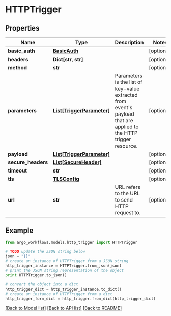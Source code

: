 # HTTPTrigger


## Properties

Name | Type | Description | Notes
------------ | ------------- | ------------- | -------------
**basic_auth** | [**BasicAuth**](BasicAuth.md) |  | [optional] 
**headers** | **Dict[str, str]** |  | [optional] 
**method** | **str** |  | [optional] 
**parameters** | [**List[TriggerParameter]**](TriggerParameter.md) | Parameters is the list of key-value extracted from event&#39;s payload that are applied to the HTTP trigger resource. | [optional] 
**payload** | [**List[TriggerParameter]**](TriggerParameter.md) |  | [optional] 
**secure_headers** | [**List[SecureHeader]**](SecureHeader.md) |  | [optional] 
**timeout** | **str** |  | [optional] 
**tls** | [**TLSConfig**](TLSConfig.md) |  | [optional] 
**url** | **str** | URL refers to the URL to send HTTP request to. | [optional] 

## Example

```python
from argo_workflows.models.http_trigger import HTTPTrigger

# TODO update the JSON string below
json = "{}"
# create an instance of HTTPTrigger from a JSON string
http_trigger_instance = HTTPTrigger.from_json(json)
# print the JSON string representation of the object
print HTTPTrigger.to_json()

# convert the object into a dict
http_trigger_dict = http_trigger_instance.to_dict()
# create an instance of HTTPTrigger from a dict
http_trigger_form_dict = http_trigger.from_dict(http_trigger_dict)
```
[[Back to Model list]](../README.md#documentation-for-models) [[Back to API list]](../README.md#documentation-for-api-endpoints) [[Back to README]](../README.md)


